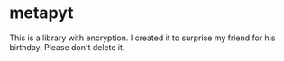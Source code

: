 # metapyt

This is a library with encryption. I created it to surprise my friend for his birthday. Please don't delete it.